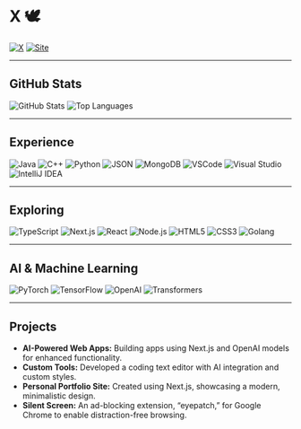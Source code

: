 <h1 align="left">  
  X 🕊️
</h1>

<p align="left">
  <a href="https://twitter.com/dxd"><img src="https://img.shields.io/badge/X-1DA1F2?style=for-the-badge&logo=x&logoColor=white&color=A9A9A9" alt="X"></a>
  <a href="https://afterima.ge"><img src="https://img.shields.io/badge/Website-000000?style=for-the-badge&logo=About.me&logoColor=white&color=A9A9A9" alt="Site"></a>
</p>

---

## GitHub Stats
<p align="left">
  <picture>
    <source
      srcset="https://github-readme-stats.vercel.app/api?username=dancer&show_icons=true&bg_color=00000000&text_color=FFFFFF&icon_color=A9A9A9&title_color=A9A9A9&hide_border=false"
      media="(prefers-color-scheme: dark)"
    />
    <source
      srcset="https://github-readme-stats.vercel.app/api?username=dancer&show_icons=true&bg_color=00000000&text_color=000000&icon_color=A9A9A9&title_color=A9A9A9&hide_border=true"
      media="(prefers-color-scheme: light), (prefers-color-scheme: no-preference)"
    />
    <img src="https://github-readme-stats.vercel.app/api?username=dancer&show_icons=true" alt="GitHub Stats" />
  </picture>  
  <picture>
    <source
      srcset="https://github-readme-stats.vercel.app/api/top-langs/?username=dancer&layout=compact&bg_color=00000000&text_color=FFFFFF&title_color=A9A9A9&hide_border=true"
      media="(prefers-color-scheme: dark)"
    />
    <source
      srcset="https://github-readme-stats.vercel.app/api/top-langs/?username=dancer&layout=compact&bg_color=00000000&text_color=000000&title_color=A9A9A9&hide_border=true"
      media="(prefers-color-scheme: light), (prefers-color-scheme: no-preference)"
    />
    <img src="https://github-readme-stats.vercel.app/api/top-langs/?username=dancer&layout=compact&show_icons=true" alt="Top Languages" />
  </picture>  
</p>

---

## Experience
<p>
  <img src="https://img.shields.io/badge/Java-ED8B00?style=for-the-badge&logo=openjdk&logoColor=white&color=A9A9A9" alt="Java">
  <img src="https://img.shields.io/badge/C%2B%2B-00599C?style=for-the-badge&logo=c%2B%2B&logoColor=white&color=A9A9A9" alt="C++">
  <img src="https://img.shields.io/badge/Python-FFD43B?style=for-the-badge&logo=python&logoColor=white&color=A9A9A9" alt="Python">
  <img src="https://img.shields.io/badge/JSON-5E5C5C?style=for-the-badge&logo=json&logoColor=white&color=A9A9A9" alt="JSON">
  <img src="https://img.shields.io/badge/MongoDB-4EA94B?style=for-the-badge&logo=mongodb&logoColor=white&color=A9A9A9" alt="MongoDB">
  <img src="https://img.shields.io/badge/VSCode-0078D4?style=for-the-badge&logo=visual%20studio%20code&logoColor=white&color=A9A9A9" alt="VSCode">
  <img src="https://img.shields.io/badge/Visual_Studio-5C2D91?style=for-the-badge&logo=visual%20studio&logoColor=white&color=A9A9A9" alt="Visual Studio">
  <img src="https://img.shields.io/badge/IntelliJ_IDEA-000000.svg?style=for-the-badge&logo=intellij-idea&logoColor=white&color=A9A9A9" alt="IntelliJ IDEA">
</p>

---

## Exploring
<p>
  <img src="https://img.shields.io/badge/TypeScript-007ACC?style=for-the-badge&logo=typescript&logoColor=white&color=A9A9A9" alt="TypeScript">
  <img src="https://img.shields.io/badge/Next.js-000000?style=for-the-badge&logo=nextdotjs&logoColor=white&color=A9A9A9" alt="Next.js">
  <img src="https://img.shields.io/badge/React-20232A?style=for-the-badge&logo=react&logoColor=61DAFB&color=A9A9A9" alt="React">
  <img src="https://img.shields.io/badge/Node.js-339933?style=for-the-badge&logo=nodedotjs&logoColor=white&color=A9A9A9" alt="Node.js">
  <img src="https://img.shields.io/badge/HTML5-E34F26?style=for-the-badge&logo=html5&logoColor=white&color=A9A9A9" alt="HTML5">
  <img src="https://img.shields.io/badge/CSS3-1572B6?style=for-the-badge&logo=css3&logoColor=white&color=A9A9A9" alt="CSS3">
  <img src="https://img.shields.io/badge/Golang-20232A?style=for-the-badge&logo=go&logoColor=61DAFB&color=A9A9A9" alt="Golang">
</p>

---

## AI & Machine Learning
<p>
  <img src="https://img.shields.io/badge/PyTorch-EE4C2C?style=for-the-badge&logo=pytorch&logoColor=white&color=A9A9A9" alt="PyTorch">
  <img src="https://img.shields.io/badge/TensorFlow-FF6F00?style=for-the-badge&logo=tensorflow&logoColor=white&color=A9A9A9" alt="TensorFlow">
  <img src="https://img.shields.io/badge/OpenAI-412991?style=for-the-badge&logo=openai&logoColor=white&color=A9A9A9" alt="OpenAI">
  <img src="https://img.shields.io/badge/Transformers-007ACC?style=for-the-badge&logo=transformers&logoColor=white&color=A9A9A9" alt="Transformers">
</p>

---

## Projects
- **AI-Powered Web Apps:** Building apps using Next.js and OpenAI models for enhanced functionality.
- **Custom Tools:** Developed a coding text editor with AI integration and custom styles.
- **Personal Portfolio Site:** Created using Next.js, showcasing a modern, minimalistic design.
- **Silent Screen:** An ad-blocking extension, “eyepatch,” for Google Chrome to enable distraction-free browsing.
